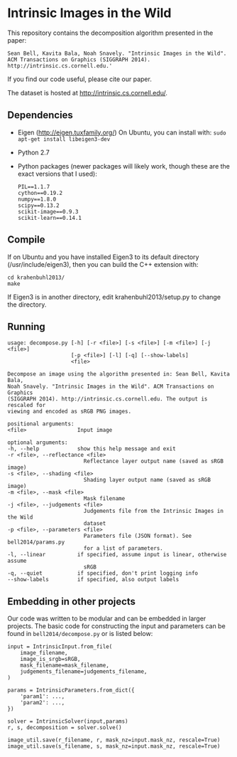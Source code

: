 Intrinsic Images in the Wild
============================

This repository contains the decomposition algorithm presented in the paper:

	Sean Bell, Kavita Bala, Noah Snavely. "Intrinsic Images in the Wild".
	ACM Transactions on Graphics (SIGGRAPH 2014).
	http://intrinsic.cs.cornell.edu.'

If you find our code useful, please cite our paper.

The dataset is hosted at http://intrinsic.cs.cornell.edu/.


Dependencies
------------

- Eigen (http://eigen.tuxfamily.org/)
  On Ubuntu, you can install with: `sudo apt-get install libeigen3-dev`

- Python 2.7

- Python packages (newer packages will likely work, though these are the exact
  versions that I used):

      PIL==1.1.7
      cython==0.19.2
      numpy==1.8.0
      scipy==0.13.2
      scikit-image==0.9.3
      scikit-learn==0.14.1


Compile
-------

If on Ubuntu and you have installed Eigen3 to its default directory (/usr/include/eigen3),
then you can build the C++ extension with:

    cd krahenbuhl2013/
    make

If Eigen3 is in another directory, edit krahenbuhl2013/setup.py to change the directory.


Running
-------

	usage: decompose.py [-h] [-r <file>] [-s <file>] [-m <file>] [-j <file>]
						[-p <file>] [-l] [-q] [--show-labels]
						<file>

	Decompose an image using the algorithm presented in: Sean Bell, Kavita Bala,
	Noah Snavely. "Intrinsic Images in the Wild". ACM Transactions on Graphics
	(SIGGRAPH 2014). http://intrinsic.cs.cornell.edu. The output is rescaled for
	viewing and encoded as sRGB PNG images.

	positional arguments:
	<file>                Input image

	optional arguments:
	-h, --help            show this help message and exit
	-r <file>, --reflectance <file>
							Reflectance layer output name (saved as sRGB image)
	-s <file>, --shading <file>
							Shading layer output name (saved as sRGB image)
	-m <file>, --mask <file>
							Mask filename
	-j <file>, --judgements <file>
							Judgements file from the Intrinsic Images in the Wild
							dataset
	-p <file>, --parameters <file>
							Parameters file (JSON format). See bell2014/params.py
							for a list of parameters.
	-l, --linear          if specified, assume input is linear, otherwise assume
							sRGB
	-q, --quiet           if specified, don't print logging info
	--show-labels         if specified, also output labels


Embedding in other projects
---------------------------

Our code was written to be modular and can be embedded in larger projects.
The basic code for constructing the input and parameters can be found in
`bell2014/decompose.py` or is listed below:

    input = IntrinsicInput.from_file(
        image_filename,
        image_is_srgb=sRGB,
        mask_filename=mask_filename,
        judgements_filename=judgements_filename,
    )

	params = IntrinsicParameters.from_dict({
		'param1': ...,
		'param2': ...,
	})

    solver = IntrinsicSolver(input,params)
    r, s, decomposition = solver.solve()

    image_util.save(r_filename, r, mask_nz=input.mask_nz, rescale=True)
    image_util.save(s_filename, s, mask_nz=input.mask_nz, rescale=True)
